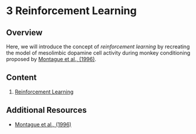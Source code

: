 # 3 Reinforcement Learning

## Overview

Here, we will introduce the concept of *reinforcement learning* by recreating the model of mesolimbic dopamine cell activity during monkey conditioning proposed by [Montague et al., (1996)](http://www.jneurosci.org/content/jneuro/16/5/1936.full.pdf). 

## Content

1. [Reinforcement Learning](notebooks/1%20Reinforcement%20Learning.ipynb)

## Additional Resources

- [Montague et al., (1996)](http://www.jneurosci.org/content/jneuro/16/5/1936.full.pdf)
